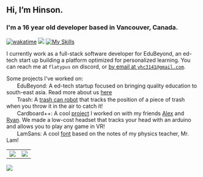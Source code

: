 ## Hi, I’m Hinson.
### I'm a 16 year old developer based in Vancouver, Canada. 

[![wakatime](https://wakatime.com/badge/user/00eead22-fb14-4dd0-ab8a-3625cafbd50d.svg)](https://wakatime.com/@00eead22-fb14-4dd0-ab8a-3625cafbd50d)
![](https://komarev.com/ghpvc/?username=flatypus)
[![My Skills](https://skillicons.dev/icons?i=ts,js,py,java,cpp,react,svelte,nextjs,materialui,tailwind,css,html,nodejs,express,mongodb,prisma,vercel,firebase,docker,gcp,cloudflare,figma,git,github,githubactions,vscode,linux,md,discord)](https://skillicons.dev)

I currently work as a full-stack software developer for EduBeyond, an ed-tech start up building a platform optimized for personalized learning. You can reach me at `flatypus` on discord, or <a href="mailto:yhc3141@gmail.com">by email at `yhc3141@gmail.com`</a>.

Some projects I've worked on: <br>
&nbsp;[<img src='https://avatars.githubusercontent.com/u/107604072?s=64&v=4' width='16px'/>](https://edubeyond.org)&nbsp; EduBeyond: A ed-tech startup focused on bringing quality education to south-east asia. Read more about us [here](https://edubeyond.org)<br>
&nbsp;[<img src='https://camo.githubusercontent.com/d20181791a7d3716b202e8c3549c20cd5d435bb6bbb2556fbcf99f7841f48d5e/68747470733a2f2f63646e2d69636f6e732d706e672e666c617469636f6e2e636f6d2f3531322f353936382f353936383836362e706e67' width='16px'>](https://github.com/flatypus/trash)&nbsp; Trash: A [trash can robot](https://github.com/flatypus/trash) that tracks the position of a piece of trash when you throw it in the air to catch it!<br>
&nbsp;[<img src='https://www.youtube.com/s/desktop/7449ebf7/img/favicon_32x32.png' width='16px'/>](https://www.youtube.com/watch?v=KP3yoWUXz70)&nbsp; Cardboard++: A cool [project](https://github.com/nuggetbucket54/moneymoneyvr) I worked on with my friends [Alex](https://github.com/alexng353) and [Ryan](https://github.com/nuggetbucket54). We made a low-cost headset that tracks your head with an arduino and allows you to play any game in VR!<br>
&nbsp;[<img src='https://camo.githubusercontent.com/d20181791a7d3716b202e8c3549c20cd5d435bb6bbb2556fbcf99f7841f48d5e/68747470733a2f2f63646e2d69636f6e732d706e672e666c617469636f6e2e636f6d2f3531322f353936382f353936383836362e706e67' width='16px'>](https://github.com/flatypus/LamSans)&nbsp; LamSans: A cool [font](https://github.com/flatypus/LamSans) based on the notes of my physics teacher, Mr. Lam!<br>
<table>
  <tr>
    <td align="center" style="padding=0;width=50%;">
      <img align="center" style="padding=0;" src="https://github-readme-stats-ten-blue-80.vercel.app/api?username=flatypus&count_private=true&show_icons=true&theme=tokyonight&hide_border=true" />
    </td>
    <td align="center" style="padding=0;width=50%;">
      <img align="center" style="padding=0;" src="https://github-readme-stats.vercel.app/api/top-langs/?username=flatypus&count_private=true&show_icons=true&theme=tokyonight&hide_border=true&layout=compact&hide=javascript&langs_count=6" />
    </td>
  </tr>
</table>

![](https://pixel.flatypus.me/flatypus?type=tracker)
